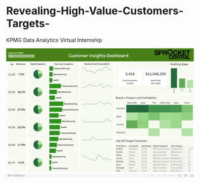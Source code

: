 # Revealing-High-Value-Customers-Targets-
KPMG Data Analytics Virtual Internship

<p align="left">
  <img src="Customer_Insights_Dashboard.png" width="800" title="Customer Insights Dashboard">
</p>
